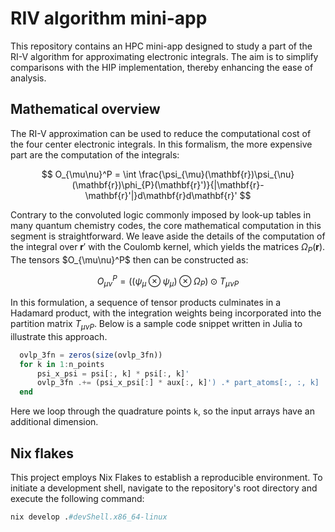 # RIV algorithm mini-app

This repository contains an HPC mini-app designed to study a part of the RI-V algorithm for approximating electronic integrals. The aim is to simplify comparisons with the HIP implementation, thereby enhancing the ease of analysis.

## Mathematical overview

The RI-V approximation can be used to reduce the computational cost of the four center electronic integrals. In this formalism, the more expensive part are the computation of the integrals:

$$
  O_{\mu\nu}^P = \int \frac{\psi_{\mu}(\mathbf{r})\psi_{\nu}(\mathbf{r})\phi_{P}(\mathbf{r}')}{|\mathbf{r}-\mathbf{r}'|}d\mathbf{r}d\mathbf{r}'
$$

Contrary to the convoluted logic commonly imposed by look-up tables in many quantum chemistry codes, the core mathematical computation in this segment is straightforward. We leave aside the details of the computation of the integral over $\mathbf{r}'$ with the Coulomb kernel, which yields the matrices $\Omega_P(\mathbf{r})$. The tensors $O_{\mu\nu}^P\$ then can be constructed as:

$$
  O_{\mu\nu}^P = ((\psi_{\mu} \otimes \psi_{\mu}) \otimes \Omega_{P}) \odot T_{\mu\nu P}
$$

In this formulation, a sequence of tensor products culminates in a Hadamard product, with the integration weights being incorporated into the partition matrix $T_{\mu\nu P}$​. Below is a sample code snippet written in Julia to illustrate this approach.

```julia
  ovlp_3fn = zeros(size(ovlp_3fn))
  for k in 1:n_points
      psi_x_psi = psi[:, k] * psi[:, k]'
      ovlp_3fn .+= (psi_x_psi[:] * aux[:, k]') .* part_atoms[:, :, k]
  end
```

Here we loop through the quadrature points `k`, so the input arrays have an additional dimension.

## Nix flakes

This project employs Nix Flakes to establish a reproducible environment. To initiate a development shell, navigate to the repository's root directory and execute the following command:

```nix
nix develop .#devShell.x86_64-linux
```
